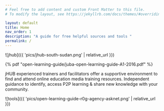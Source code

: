 ```yaml
---
# Feel free to add content and custom Front Matter to this file.
# To modify the layout, see https://jekyllrb.com/docs/themes/#overriding-theme-defaults

layout: default
title: Home
nav_order: 1
description: "A guide for free helpful sources and tools "
permalink: /
---
```

  ![jhub]({{ 'pics/jhub-south-sudan.png' | relative_url }})

 {% pdf "open-learning-guide/juba-open-learning-guide-A1-2016.pdf" %}

 
  jHUB experienced trainers and facilitators offer a supportive environment to find and attend online education media training resources. Independent guidance to identify, access P2P learning & share new knowledge with your community.

  ![tools]({{ 'pics/open-learning-guide-r0g-agency-asknet.png' | relative_url }})
